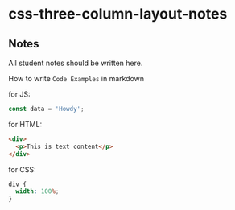 # css-three-column-layout-notes

## Notes

All student notes should be written here.

How to write `Code Examples` in markdown

for JS:

```javascript
const data = 'Howdy';
```

<!-- html code -->

for HTML:

```html
<div>
  <p>This is text content</p>
</div>
```

for CSS:

```css
div {
  width: 100%;
}
```
